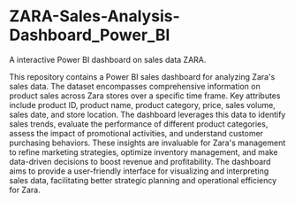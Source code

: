 # ZARA-Sales-Analysis-Dashboard_Power_BI
A interactive Power BI dashboard on sales data ZARA. 

This repository contains a Power BI sales dashboard for analyzing Zara's sales data. The dataset encompasses comprehensive information on product sales across Zara stores over a specific time frame. Key attributes include product ID, product name, product category, price, sales volume, sales date, and store location. The dashboard leverages this data to identify sales trends, evaluate the performance of different product categories, assess the impact of promotional activities, and understand customer purchasing behaviors. These insights are invaluable for Zara's management to refine marketing strategies, optimize inventory management, and make data-driven decisions to boost revenue and profitability. The dashboard aims to provide a user-friendly interface for visualizing and interpreting sales data, facilitating better strategic planning and operational efficiency for Zara.
